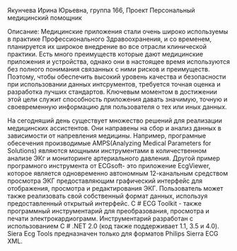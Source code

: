 Якунчева Ирина Юрьевна, группа 166, Проект Персональный медицинский помощник

Описание:
Медицинские приложения стали очень широко используемы в практике Профессионального Здравоохранения, и со временем, планируется их широкое внедрение во все отрасли клинической практики. Есть много преимуществ которые дают медицинские приложения и устройства, однако они в настоящее время используются без полного понимания связанных с ними рисков и преимуществ. Поэтому, чтобы обеспечить высокий уровень качества и безопасности при использовании данных интсрументов, требуется точная оценка и разработка лучших стандартов. Ключевым моментом в достижении этой цели служит способность приложения давать значимую, точную и своевременную информацию для пользователя о тех или иных данных.

На сегодняший день существует множество решений для реализации медицинских ассистентов. Они направены на сбор и анализ данных в зависимости от напревления медицины. Например, програмные обесечения производимые AMPS(Analyzing Medical Parameters for Solutions) являются мощными инструментами в количественном анализе ЭКг и мониторинге артериального давления. Другой пример програмного инструмента от ECGsoft- это приложение EcgViewer, которое является одновременно автономным 12-канальным средством просмотра ЭКГ предоставляющим графический интерфейс для отображения, просмотра и редактирования ЭКГ. Пользователь может также реализовать свой собственный формат данных, используя предоставленный открытый интерфейс. C # ECG Toolkit - также программный инструментарий для преобразования, просмотра и печати электрокардиограмм. Инструментарий разработан с использованием C # .NET 2.0 (код также поддерживает 1.1, 3.5 и 4.0). Siera Ecg Tools предназначен только для форматов Philips Sierra ECG XML.
